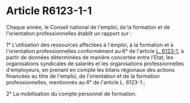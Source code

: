 # Article R6123-1-1

 

Chaque année, le Conseil national de l'emploi, de la formation et de l'orientation professionnelles établit un rapport sur : 

1° L'utilisation des ressources affectées à l'emploi, à la formation et à l'orientation professionnelles conformément au 6° de l'article [L. 6123-1][1], à partir de données déterminées de manière concertée entre l'Etat, les organisations syndicales de salariés et les organisations professionnelles d'employeurs, en prenant en compte les bilans régionaux des actions financées au titre de l'emploi, de l'orientation et de la formation professionnelles, mentionnés au 6° de l'article L. 6123-1 ; 

2° La mobilisation du compte personnel de formation.

 [1]: /affichCodeArticle.do?cidTexte=LEGITEXT000006072050&idArticle=LEGIARTI000006903989&dateTexte=&categorieLien=cid